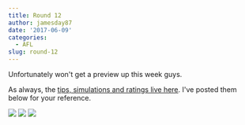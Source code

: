 ```yaml
---
title: Round 12
author: jamesday87
date: '2017-06-09'
categories:
  - AFL
slug: round-12
---
```


Unfortunately won't get a preview up this week guys.

As always, the [tips, simulations and ratings live here](http://plussixoneblog.com/current-afl-mens-ratings-predictions/). I've posted them below for your reference.

![](http://plussixoneblog.com/wp-content/uploads/2017/06/ratings_plot-1-1.png) ![](http://plussixoneblog.com/wp-content/uploads/2017/03/afl_m_pred-16-1024x226.png) ![](http://plussixoneblog.com/wp-content/uploads/2017/03/simSeas-11-1024x919.png)
